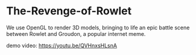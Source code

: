 # The-Revenge-of-Rowlet
We use OpenGL to render 3D models, bringing to life an epic battle scene between Rowlet and Groudon, a popular internet meme.

demo video: <https://youtu.be/QVHnxsHLsnA>
